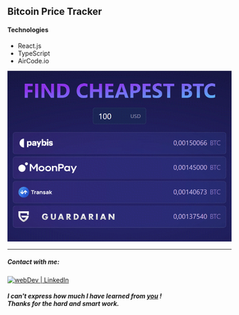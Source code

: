 ## Bitcoin Price Tracker 


#### Technologies

- React.js
- TypeScript
- AirCode.io



![](demo.gif)

---

##### Contact with me:

[<img alt="webDev | LinkedIn" src="https://img.shields.io/badge/linkedin-0077B5.svg?&style=for-the-badge&logo=linkedin&logoColor=white" />][linkedin]

[linkedin]: https://www.linkedin.com/in/sergiy-antonyuk/

##### I can't express how much I have learned from [you](https://www.youtube.com/@CodingWithDawid) ! <br> Thanks for the hard and smart work.
